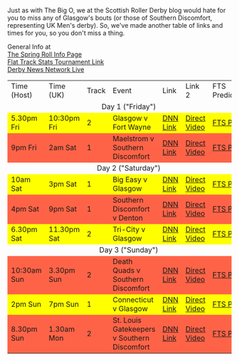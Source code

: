 <html><body><p>Just as with The Big O, we at the Scottish Roller Derby blog would hate for you to miss any of Glasgow's bouts (or those of Southern Discomfort, representing UK Men's derby). 
So, we've made another table of links and times for you, so you don't miss a thing.

General Info at<br>
<a href="http://fwderbygirls.com/springroll/info.html">The Spring Roll Info Page</a><br>
<a href="http://flattrackstats.com/tournaments/48478">Flat Track Stats Tournament Link</a><br>
<a href="http://www.derbynewsnetwork.com/live/events/2014/05/">Derby News Network Live</a><br>
</p><table>
<tr>
<td>Time (Host)</td><td>Time (UK)</td><td>Track</td><td>Event</td><td>Link</td><td>Link 2</td><td>FTS Prediction</td>
</tr>

<tr><td colspan="7" style="text-align:center;">Day 1 ("Friday")</td></tr>

<tr style="background-color:yellow;">
<td>5.30pm Fri</td><td>10:30pm Fri</td><td>2</td><td>Glasgow v Fort Wayne</td><td><a href="http://www.derbynewsnetwork.com/live/events/2014/05/spring_roll_2014_track_2_presented_fort_wayne_derby_girls">DNN Link</a></td><td><a href="http://www.derbynewsnetwork.com/springroll2/">Direct Video</a></td><td><a href="http://flattrackstats.com/bouts/48482/rankings">FTS Pred</a></td>
</tr>

<tr style="background-color:tomato;">
<td>9pm Fri</td><td>2am Sat</td><td>1</td><td>Maelstrom v Southern Discomfort</td><td><a href="http://www.derbynewsnetwork.com/live/events/2014/05/spring_roll_2014_track_1_presented_fort_wayne_derby_girls">DNN Link</a></td><td><a href="http://www.derbynewsnetwork.com/springroll1/">Direct Video</a></td><td><a href="http://flattrackstats.com/bouts/48481/rankings">FTS Pred</a></td>
</tr>


<tr><td colspan="7" style="text-align:center;">Day 2 ("Saturday")</td></tr>

<tr style="background-color:yellow;">
<td>10am Sat</td><td>3pm Sat</td><td>1</td><td>Big Easy v Glasgow</td><td><a href="http://www.derbynewsnetwork.com/live/events/2014/05/spring_roll_2014_track_1_presented_fort_wayne_derby_girls">DNN Link</a></td><td><a href="http://www.derbynewsnetwork.com/springroll1/">Direct Video</a></td><td><a href="http://flattrackstats.com/bouts/48494/rankings">FTS Pred</a></td>
</tr>

<tr style="background-color:tomato;">
<td>4pm Sat</td><td>9pm Sat</td><td>1</td><td>Southern Discomfort v Denton</td><td><a href="http://www.derbynewsnetwork.com/live/events/2014/05/spring_roll_2014_track_1_presented_fort_wayne_derby_girls">DNN Link</a></td><td><a href="http://www.derbynewsnetwork.com/springroll1/">Direct Video</a></td><td><a href="http://flattrackstats.com/bouts/48499/rankings">FTS Pred</a></td>
</tr>

<tr style="background-color:yellow;">
<td>6.30pm Sat</td><td>11.30pm Sat</td><td>2</td><td>Tri-City v Glasgow</td><td><a href="http://www.derbynewsnetwork.com/live/events/2014/05/spring_roll_2014_track_2_presented_fort_wayne_derby_girls">DNN Link</a></td><td><a href="http://www.derbynewsnetwork.com/springroll2/">Direct Video</a></td><td><a href="http://flattrackstats.com/bouts/48497/rankings">FTS Pred</a></td>
</tr>

<tr><td colspan="7" style="text-align:center;">Day 3 ("Sunday")</td></tr>

<tr style="background-color:tomato;">
<td>10:30am Sun</td><td>3.30pm Sun</td><td>2</td><td>Death Quads v Southern Discomfort</td><td><a href="http://www.derbynewsnetwork.com/live/events/2014/05/spring_roll_2014_track_2_presented_fort_wayne_derby_girls">DNN Link</a></td><td><a href="http://www.derbynewsnetwork.com/springroll2/">Direct Video</a></td><td><a href="http://flattrackstats.com/bouts/48515/rankings">FTS Pred</a></td>
</tr>

<tr style="background-color:yellow;">
<td>2pm Sun</td><td>7pm Sun</td><td>1</td><td>Connecticut v Glasgow</td><td><a href="http://www.derbynewsnetwork.com/live/events/2014/05/spring_roll_2014_track_1_presented_fort_wayne_derby_girls">DNN Link</a></td><td><a href="http://www.derbynewsnetwork.com/springroll1/">Direct Video</a></td><td><a href="http://flattrackstats.com/bouts/48508/rankings">FTS Pred</a></td>
</tr>

<tr style="background-color:tomato;">
<td>8.30pm Sun</td><td>1.30am Mon</td><td>2</td><td>St. Louis Gatekeepers v Southern Discomfort</td><td><a href="http://www.derbynewsnetwork.com/live/events/2014/05/spring_roll_2014_track_2_presented_fort_wayne_derby_girls">DNN Link</a></td><td><a href="http://www.derbynewsnetwork.com/springroll2/">Direct Video</a></td><td><a href="http://flattrackstats.com/bouts/48518/overview">FTS Pred</a></td>
</tr>





</table></body></html>
